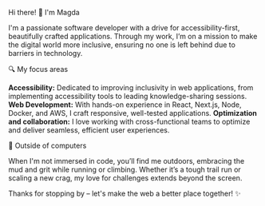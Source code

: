 Hi there! 🍡 I'm Magda 

I'm a passionate software developer with a drive for accessibility-first, beautifully crafted applications. Through my work, I’m on a mission to make the digital world more inclusive, ensuring no one is left behind due to barriers in technology.

🔍 My focus areas

**Accessibility:** Dedicated to improving inclusivity in web applications, from implementing accessibility tools to leading knowledge-sharing sessions.
**Web Development:** With hands-on experience in React, Next.js, Node, Docker, and AWS, I craft responsive, well-tested applications.
**Optimization and collaboration:** I love working with cross-functional teams to optimize and deliver seamless, efficient user experiences.

🌲 Outside of computers

When I'm not immersed in code, you’ll find me outdoors, embracing the mud and grit while running or climbing. Whether it’s a tough trail run or scaling a new crag, my love for challenges extends beyond the screen.

Thanks for stopping by – let's make the web a better place together! ✨

